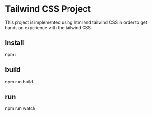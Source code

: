 # Tailwind CSS Project
This project is implemented using html and tailwind CSS in order to get hands on experience with the tailwind CSS.

## Install 
npm i
## build
npm run build
## run 
npm run watch
